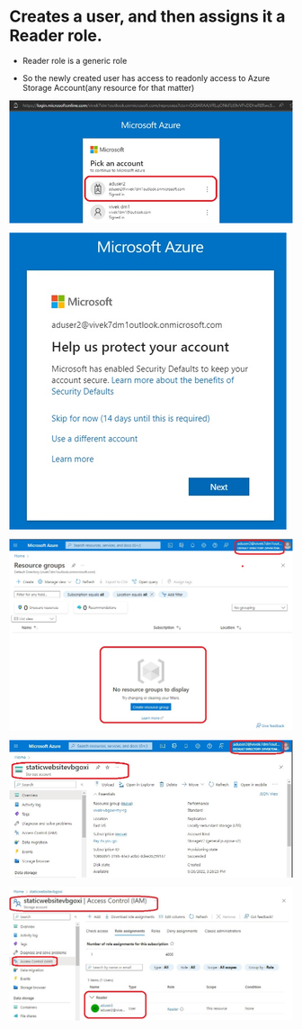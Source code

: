 # Creates a user, and then assigns it a Reader role.

- Reader role is a generic role 

- So the newly created user has access to readonly access to Azure Storage Account(any resource for that matter)

![Login](./images/20NowLoginWithNewUser1.jpg)

![Login](./images/20NowLoginWithNewUser2.jpg)

![Login](./images/20NowLoginWithNewUser3.jpg)

![Login](./images/20NowLoginWithNewUser4.jpg)

![Login](./images/20NowLoginWithNewUser5.jpg)

